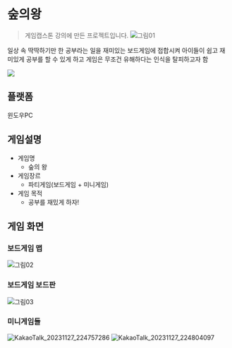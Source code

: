 # 숲의왕
> 게임캡스톤 강의에 만든 프로젝트입니다.
![그림01](https://github.com/dabang906/CapStone-2/assets/87764516/bfe924bc-2d19-4e30-8deb-a3618c83bb2d)

일상 속 딱딱하기만 한 공부라는 일을 
재미있는 보드게임에 접합시켜
아이들이 쉽고 재미있게 공부를 할 수 있게 하고 게임은 무조건 유해하다는 인식을 탈피하고자 함

![](../header.png)

## 플랫폼
윈도우PC

## 게임설명

* 게임명
    * 숲의 왕
* 게임장르
    * 파티게임(보드게임 + 미니게임)
* 게임 목적
    * 공부를 재밌게 하자!

## 게임 화면
### 보드게임 맵
![그림02](https://github.com/dabang906/CapStone-2/assets/87764516/ebb330de-2e0d-4a78-beb8-e35b474f3f4f)
### 보드게임 보드판
![그림03](https://github.com/dabang906/CapStone-2/assets/87764516/890f3e56-4426-4097-b667-a541205648ed)
### 미니게임들
![KakaoTalk_20231127_224757286](https://github.com/dabang906/CapStone-2/assets/87764516/21382ff4-b91c-4134-a47c-e2f36ec72ac5)
![KakaoTalk_20231127_224804097](https://github.com/dabang906/CapStone-2/assets/87764516/e5ddcf11-ed04-42c3-b7df-71653a8f7389)
